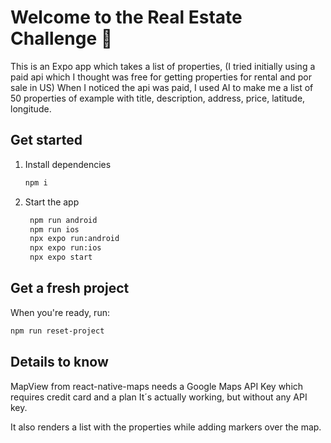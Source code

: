 # Welcome to the Real Estate Challenge 👋

This is an Expo app which takes a list of properties, (I tried initially using a paid api which I thought was free for getting properties for rental and por sale in US)
When I noticed the api was paid, I used AI to make me a list of 50 properties of example with title, description, address, price, latitude, longitude.

## Get started

1. Install dependencies

   ```bash
   npm i
   ```

2. Start the app

   ```bash
    npm run android
    npm run ios
    npx expo run:android
    npx expo run:ios
    npx expo start
   ```

## Get a fresh project

When you're ready, run:

```bash
npm run reset-project
```

## Details to know

MapView from react-native-maps needs a Google Maps API Key which requires credit card and a plan
It´s actually working, but without any API key.

It also renders a list with the properties while adding markers over the map.
